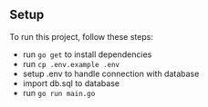 ## Setup

To run this project, follow these steps:

- run `go get` to install dependencies
- run `cp .env.example .env`
- setup .env to handle connection with database
- import db.sql to database
- run `go run main.go`
